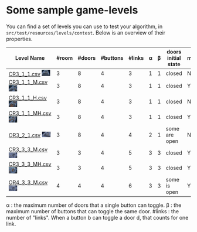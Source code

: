 # Some sample game-levels

You can find a set of levels you can use to test your algorithm, in `src/test/resources/levels/contest`. Below is an overview of their properties.

| Level Name | #room | #doors | #buttons | #links | α | β | doors initial state | maze | hazard |
|--|--|--|--|--|--|--|--|--|--|
| [CR3_1_1.csv](../../src/test/resources/levels/contest/CR3_1_1.csv) <img src="./CR3_1_1.png" width="20%">  | 3 | 8 | 4 | 3 | 1 | 1 | closed | N | N |
| [CR3_1_1_M.csv](../../src/test/resources/levels/contest/CR3_1_1_M.csv) <img src="./CR3_1_1_M.png" width="20%"> | 3 | 8 | 4 | 3 | 1 | 1 | closed | Y | N |
| [CR3_1_1_H.csv](../../src/test/resources/levels/contest/CR3_1_1_H.csv) <img src="./CR3_1_1_H.png" width="20%"> | 3 | 8 | 4 | 3 | 1 | 1 | closed | N | Y |
| [CR3_1_1_MH.csv](../../src/test/resources/levels/contest/CR3_1_1_MH.csv) <img src="./CR3_1_1_MH.png" width="20%"> | 3 | 8 | 4 | 3 | 1 | 1 | closed | Y | Y |
| [OR3_2_1.csv](../../src/test/resources/levels/contest/OR3_2_1.csv) <img src="./OR3_2_1.png" width="20%"> | 3 | 8 | 4 | 4 | 2 | 1 | some are open | N | N |
| [CR3_3_3_M.csv](../../src/test/resources/levels/contest/CR3_3_3_M.csv) <img src="./CR3_3_3_M.png" width="20%"> | 3 | 3 | 4 | 5 | 3 | 3 | closed | Y | N |
| [CR3_3_3_MH.csv](../../src/test/resources/levels/contest/CR3_3_3_MH.csv) <img src="./CR3_3_3_MH.png" width="20%"> | 3 | 3 | 4 | 5 | 3 | 3 | closed | Y | Y |
| [OR4_3_3_M.csv](../../src/test/resources/levels/contest/OR4_3_3_M.csv) <img src="./OR4_3_3_M.png" width="20%"> | 4 | 4 | 4 | 6 | 3 | 3 | some is open | Y | N |

α : the maximum number of doors that a single button can toggle.
β : the maximum number of buttons that can toggle the same door.
 #links : the number of "links". When a button b can toggle a door d, that counts for one link.
